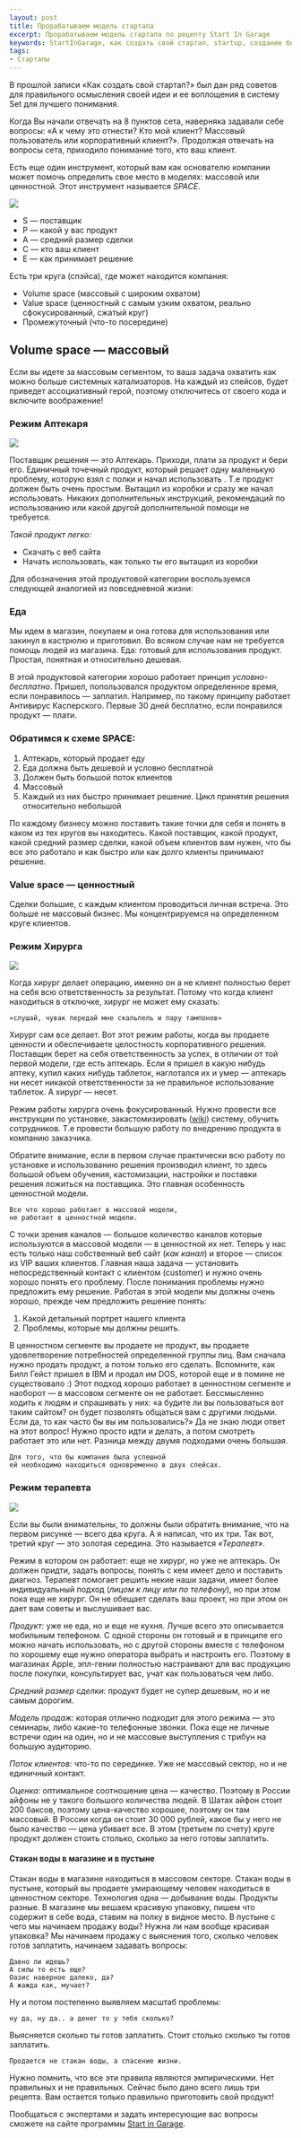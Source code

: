 ```yaml
---
layout: post
title: Прорабатываем модель стартапа
excerpt: Прорабатываем модель стартапа по рецепту Start In Garage
keywords: StartInGarage, как создать свой стартап, startup, создание бизнес модели, как раскрутить сайт, как раскрутить проект, продукт, работает, Нужно, Массовый, хирург, воды, РЕЖИМ, хорошо, решение, решения, клиентов, Стакан, понять, заплатить, находиться, ценностном, потом, сегменте
tags:
- Стартапы
---
```

В прошлой записи «Как создать свой стартап?» был дан ряд советов для правильного осмысления своей идеи и ее воплощения в систему Set для лучшего понимания.

Когда Вы начали отвечать на 8 пунктов сета, наверняка задавали себе вопросы: «А к чему это отнести? Кто мой клиент? Массовый пользователь или корпоративный клиент?». Продолжая отвечать на вопросы сета, приходило понимание того, кто ваш клиент.

Есть еще один инструмент, который вам как основателю компании может помочь определить свое место в моделях: массовой или ценностной. Этот инструмент называется *SPACE*.

![]({{site.url}}/upload/article/2012/08/04/screen_00.jpg)


* S — поставщик
* P — какой у вас продукт
* A — средний размер сделки
* C — кто ваш клиент
* E — как принимает решение

Есть три круга (спэйса), где может находится компания:

<ul>
<li>Volume space (массовый с широким охватом)</li>
<li>Value space (ценностный с самым узким охватом, реально сфокусированный, сжатый круг)</li>
<li>Промежуточный (что-то посередине)</li>
</ul>

## Volume space — массовый

Если вы идете за массовым сегментом, то ваша задача охватить как можно больше системных катализаторов.
На каждый из спейсов, будет приведет ассоциативный герой, поэтому отключитесь от своего кода и включите воображение!

### Режим Аптекаря

![]({{site.url}}/upload/article/2012/08/04/screen_01.jpg)

Поставщик решения — это Аптекарь. Приходи, плати за продукт и бери его. Единичный точечный продукт, который решает одну маленькую проблему, которую взял с полки и начал использовать . Т.е продукт должен быть очень простым. Вытащил из коробки и сразу же начал использовать. Никаких дополнительных инструкций, рекомендаций по использованию или какой другой дополнительной помощи не требуется.

*Такой продукт легко:*

<ul>
<li>Скачать с веб сайта</li>
<li>Начать использовать, как только ты его вытащил из коробки</li>
</ul>

Для обозначения этой продуктовой категории воспользуемся следующей аналогией из повседневной жизни:

### Еда

Мы идем в магазин, покупаем и она готова для использования или закинул в кастрюлю и приготовил. Во всяком случае нам не требуется помощь людей из магазина. Еда: готовый для использования продукт. Простая, понятная и относительно дешевая.

В этой продуктовой категории хорошо работает принцип *условно-бесплатно*. Пришел, попользовался продуктом определенное время, если понравилось — заплатил. Например, по такому принципу работает Антивирус Касперского. Первые 30 дней бесплатно, если понравился продукт — плати.

### Обратимся к схеме SPACE:
<ol>
<li>Аптекарь, который продает еду</li>
<li>Еда должна быть дешевой и условно бесплатной</li>
<li>Должен быть большой поток клиентов
</li>
<li>Массовый</li>
<li>Каждый из них быстро принимает решение. Цикл принятия решения относительно небольшой</li>
</ol>

По каждому бизнесу можно поставить такие точки для себя и понять в каком из тех кругов вы находитесь. Какой поставщик, какой продукт, какой средний размер сделки, какой объем клиентов вам нужен, что бы все это работало и как быстро или как долго клиенты принимают решение.

### Value space — ценностный

Сделки большие, с каждым клиентом проводиться личная встреча. Это больше не массовый бизнес. Мы концентрируемся на определенном круге клиентов.

### Режим Хирурга

![]({{site.url}}/upload/article/2012/08/04/screen_02.jpg)

Когда хирург делает операцию, именно он а не клиент полностью берет на себя всю ответственность за результат. Потому что когда клиент находиться в отключке, хирург не может ему сказать:

    «слушай, чувак передай мне скальпель и пару тампонов»

Хирург сам все делает. Вот этот режим работы, когда вы продаете ценности и обеспечиваете целостность корпоративного решения. Поставщик берет на себя ответственность за успех, в отличии от той первой модели, где есть аптекарь.
Если я пришел в какую нибудь аптеку, купил каких нибудь таблеток, наглотался их и умер — аптекарь ни несет никакой ответственности за не правильное использование таблеток. А хирург — несет.

Режим работы хирурга очень фокусированный. Нужно провести все инструкции по установке, закастомизировать ([wiki](http://goo.gl/wGTKwf)) систему, обучить сотрудников. Т.е провести большую работу по внедрению продукта в компанию заказчика.

Обратите внимание, если в первом случае практически всю работу по установке и использованию решения производил клиент, то здесь большой объем обучения, кастомизации, настройки и поставки решения ложиться на поставщика. Это главная особенность ценностной модели.

    Все что хорошо работает в массовой модели,
    не работает в ценностной модели.

С точки зрения каналов — большое количество каналов которые используются в массовой модели — в ценностной их нет. Теперь у нас есть только наш собственный веб сайт (*как канал*) и второе — список из VIP ваших клиентов. Главная наша задача — установить непосредственный контакт с клиентом (customer) и нужно очень хорошо понять его проблему.  После понимания проблемы нужно предложить ему решение. Работая в этой модели мы должны очень хорошо, прежде чем предложить решение понять:

1. Какой детальный портрет нашего клиента
2. Проблемы, которые мы должны решить.

В ценностном сегменте вы продаете не продукт, вы продаете удовлетворение потребностей определенной группы лиц. Вам сначала нужно продать продукт, а потом только его сделать. Вспомните, как Билл Гейст пришел в IBM и продал им DOS, которой еще и в помине не существовало :) Этот подход хорошо работает в ценностном сегменте и наоборот — в массовом сегменте он не работает. Бессмысленно ходить к людям и спрашивать у них: «а будите ли вы пользоваться вот таким сайтом? он будет позволять общаться вам с другими людьми. Если да, то как часто бы вы им пользовались?» Да не знаю люди ответ на этот вопрос! Нужно просто идти и делать, а потом смотреть работает это или нет. Разница между двумя подходами очень большая.

    Для того, что бы компания была успешной
    ей необходимо находиться одновременно в двух спейсах.

### Режим терапевта

![]({{site.url}}/upload/article/2012/08/04/screen_03.jpg)

Если вы были внимательны, то должны были обратить внимание, что на первом рисунке — всего два круга. А я написал, что их три. Так вот, третий круг — это золотая середина. Это называется *«Терапевт»*.

Режим в котором он работает: еще не хирург, но уже не аптекарь. Он должен придти, задать вопросы, понять с кем имеет дело и поставить диагноз. Терапевт помогает решить некие наши задачи, имеет более индивидуальный подход (*лицом к лицу или по телефону*), но при этом пока еще не хирург. Он не обещает сделать ваш проект, но при этом он дает вам советы и выслушивает вас.

*Продукт:* уже не еда, но и еще не кухня. Лучше всего это описывается мобильным телефоном. С одной стороны он готовый и в принципе его можно начать использовать, но с другой стороны вместе с телефоном по хорошему еще нужно оператора выбрать и настроить его. Поэтому в магазинах Apple, эпл-гении полностью настраивают для вас продукцию после покупки, консультирует вас, учат как пользоваться чем либо.

*Средний размер сделки:* продукт будет не супер дешевым, но и не самым дорогим.

*Модель продаж:* которая отлично подходит для этого режима — это семинары, либо какие-то телефонные звонки. Пока еще не личные встречи один на один, но и не массовые выступления с трибун на большую аудиторию.

*Поток клиентов:* что-то по серединке. Уже не массовый сектор, но и не единичный контакт.

*Оценка:* оптимальное соотношение цена — качество. Поэтому в России айфоны не у такого большого количества людей. В Шатах айфон стоит 200 баксов, поэтому цена-качество хорошее, поэтому он там массовый. В России когда он стоит 30 000 рублей, какое бы у него не было качество — цена убивает все.
В этом (третьем по счету) круге продукт должен стоить столько, сколько за него готовы заплатить.

#### Стакан воды в магазине и в пустыне

Стакан воды в магазине находиться в массовом секторе.
Стакан воды в пустыне, который вы продаете умирающему человек находиться в ценностном секторе.
Технология одна — добывание воды. Продукты разные.
В магазине мы вешаем красивую упаковку, пишем что содержит в себе вода, ставим на полку в видное место.
В пустыне с чего мы начинаем продажу воды? Нужна ли нам вообще красивая упаковка? Мы начинаем продажу с выяснения того, сколько человек готов заплатить, начинаем задавать вопросы:

    Давно ли идешь?
    А силы то есть еще?
    Оазис наверное далеко, да?
    А жажда как, мучает?

Ну и потом постепенно выявляем масштаб проблемы:

    ну да, ну да.. а денег то у тебя сколько?

Выясняется сколько ты готов заплатить. Стоит столько сколько ты готов заплатить.

    Продается не стакан воды, а спасение жизни.

Нужно помнить, что все эти правила являются эмпирическими. Нет правильных и не правильных. Сейчас было дано всего лишь три рецепта. Вам остается только правильно приготовить свой продукт!

Пообщаться с экспертами и задать интересующие вас вопросы сможете на сайте программы [Start in Garage](http://ru.startingarage.com/?utm_campaign=fromBizikov).
